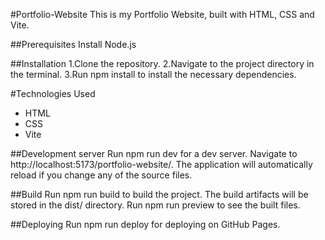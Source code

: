 #Portfolio-Website
This is my Portfolio Website, built with HTML, CSS and Vite.

##Prerequisites
Install Node.js

##Installation
1.Clone the repository.
2.Navigate to the project directory in the terminal.
3.Run npm install to install the necessary dependencies.

#Technologies Used
- HTML
- CSS
- Vite

##Development server
Run npm run dev for a dev server. Navigate to http://localhost:5173/portfolio-website/. The application will automatically reload if you change any of the source files.

##Build
Run npm run build to build the project. The build artifacts will be stored in the dist/ directory. Run npm run preview to see the built files.

##Deploying
Run npm run deploy for deploying on GitHub Pages.